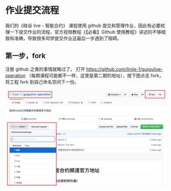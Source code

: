 # 作业提交流程

我们的《硅谷 live - 智能合约》 课程使用 github 提交和管理作业，因此有必要梳理一下提交作业的流程，官方视频教程《【必看】Github 使用教程》讲述的不够细致和准确，导致很多同学提交作业这最后一步遇到了阻碍。

## 第一步，fork
注册 github 之类的事情就略过了。
打开 https://github.com/linjie-1/guigulive-operation （每期课程可能都不一样，这里是第二期的地址），按下图点击 fork，将工程 fork 到自己命名空间下一份。

![fork 官方库到自己命名空间](https://github.com/laberat/course/blob/master/img/%E6%99%BA%E8%83%BD%E5%90%88%E7%BA%A6001.png)
